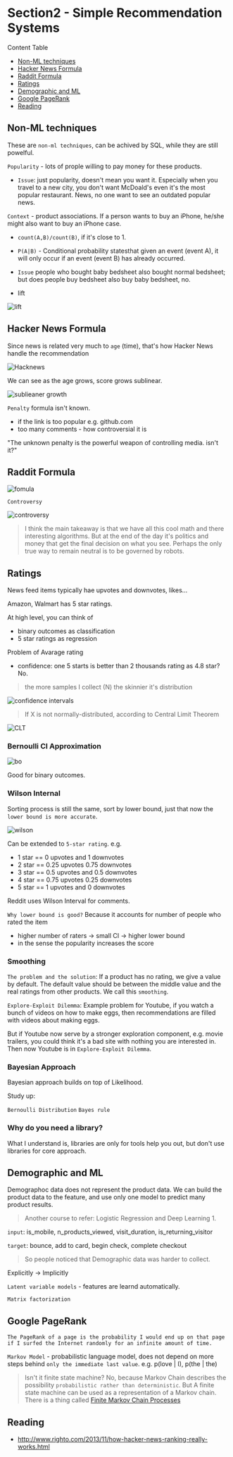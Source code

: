 
# Section2 - Simple Recommendation Systems

Content Table
- [Non-ML techniques](#Non-ML-techniques)
- [Hacker News Formula](#hacker-news-formula)
- [Raddit Formula](#Raddit-Formula)
- [Ratings](#Ratings)
- [Demographic and ML](#Demographic-and-ML)
- [Google PageRank](#Google-PageRank) 
- [Reading](#reading)

## Non-ML techniques
These are `non-ml techniques`, can be achived by SQL, while they are still powelful.

`Popularity` - lots of prople willing to pay money for these products.

- `Issue`: just popularity, doesn't mean you want it. Especially when you travel to a new city, you don't want McDoald's even it's the most popular restaurant. News, no one want to see an outdated popular news.

`Context` - product associations. If a person wants to buy an iPhone, he/she might also want to buy an iPhone case. 

- `count(A,B)/count(B)`, if it's close to 1.

- `P(A|B)` - Conditional probability statesthat given an event (event A), it will only occur if an event (event B) has already occurred. 

- `Issue` people who bought baby bedsheet also bought normal bedsheet; but does people buy bedsheet also buy baby bedsheet, no.

- lift

![lift](arts/2-lift.png)

## Hacker News Formula

Since news is related very much to `age` (time), that's how Hacker News handle the recommendation

![Hacknews](arts/2-popularity-age.png)

We can see as the age grows, score grows sublinear.

![sublieaner growth](arts/2-p-a-diagram.png)

`Penalty` formula isn't known.
- if the link is too popular e.g. github.com
- too many comments - how controversial it is


"The unknown penalty is the powerful weapon of controlling media. isn't it?"


## Raddit Formula

![fomula](arts/2-reddit.png)

`Controversy`

![controversy](arts/2-reddit-controversy.png)


>I think the main takeaway is that we have all this cool math and there interesting algorithms. But at the end of the day it's politics and money that get the final decision on what you see. Perhaps the only true way to remain neutral is to be governed by robots.


## Ratings
News feed items typically hae upvotes and downvotes, likes...

Amazon, Walmart has 5 star ratings.

At high level, you can think of
- binary outcomes as classification
- 5 star ratings as regression

Problem of Avarage rating
- confidence: one 5 starts is better than 2 thousands rating as 4.8 star? No.

>the more samples I collect (N) the skinnier it's distribution 

![confidence intervals](arts/2-con-in.png)

>If X is not normally-distributed, according to Central Limit Theorem

![CLT](arts/2-clt.png)

### Bernoulli CI Approximation

![bo](arts/2-bo.png)

Good for binary outcomes.

### Wilson Internal

Sorting process is still the same, sort by lower bound, just that now the `lower bound is more accurate`.

![wilson](arts/2-wilson.png)

Can be extended to `5-star rating`. e.g.
- 1 star == 0 upvotes and 1 downvotes
- 2 star == 0.25 upvotes 0.75 downvotes
- 3 star == 0.5 upvotes and 0.5 downvotes
- 4 star == 0.75 upvotes 0.25 downvotes
- 5 star == 1 upvotes and 0 downvotes

Reddit uses Wilson Interval for comments.

`Why lower bound is good?`
Because it accounts for number of people who rated the item
- higher number of raters -> small CI -> higher lower bound
- in the sense the popularity increases the score

### Smoothing

`The problem and the solution`: If a product has no rating, we give a value by default. The default value should be between the middle value and the real ratings from other products. We call this `smoothing`.

`Explore-Exploit Dilemma`:
Example problem for Youtube, if you watch a bunch of videos on how to make eggs, then recommendations are filled with videos about making eggs. 

But if Youtube now serve by a stronger exploration component, e.g. movie trailers, you could think it's a bad site with nothing you are interested in. Then now Youtube is in `Explore-Exploit Dilemma`.

### Bayesian Approach
Bayesian approach builds on top of Likelihood.

Study up:

`Bernoulli Distribution`
`Bayes rule`

### Why do you need a library?

What I understand is, libraries are only for tools help you out, but don't use libraries for core approach.

## Demographic and ML
Demographoc data does not represent the product data. We can build the product data to the feature, and use only one model to predict many product results.

>Another course to refer: Logistic Regression and Deep Learning 1.

`input`: is_mobile, n_products_viewed, visit_duration, is_returning_visitor

`target`: bounce, add to card, begin check, complete checkout

>So people noticed that Demographic data was harder to collect.

Explicitly -> Implicitly

`Latent variable models` - features are learnd automatically.

`Matrix factorization`

## Google PageRank

`The PageRank of a page is the probability I would end up on that page if I surfed the Internet randomly for an infinite amount of time.`

`Markov Model` - probabilistic language model, does not depend on more steps behind `only the immediate last value`. e.g. p(love | I), p(the | the)

>Isn't it finite state machine? No, because Markov Chain describes the possibility `probabilistic rather than deterministic`. But A finite state machine can be used as a representation of a Markov chain. There is a thing called [Finite Markov Chain Processes](https://en.wikipedia.org/wiki/Finite-state_machine#Finite_Markov_chain_processes)








## Reading
- http://www.righto.com/2013/11/how-hacker-news-ranking-really-works.html
